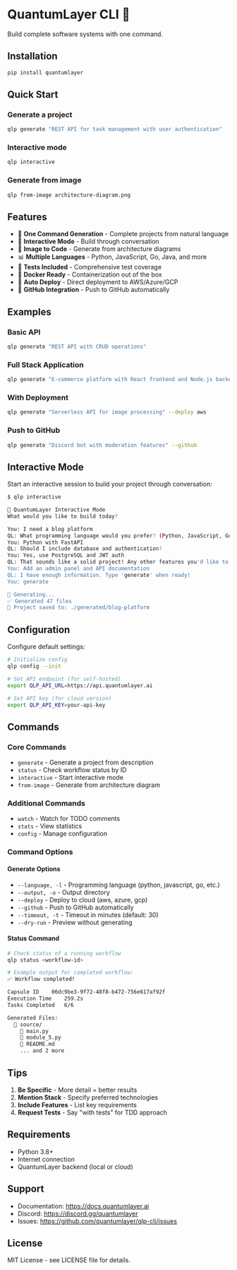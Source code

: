 # QuantumLayer CLI 🧠

Build complete software systems with one command.

## Installation

```bash
pip install quantumlayer
```

## Quick Start

### Generate a project
```bash
qlp generate "REST API for task management with user authentication"
```

### Interactive mode
```bash
qlp interactive
```

### Generate from image
```bash
qlp from-image architecture-diagram.png
```

## Features

- 🚀 **One Command Generation** - Complete projects from natural language
- 💬 **Interactive Mode** - Build through conversation
- 🎨 **Image to Code** - Generate from architecture diagrams
- 📊 **Multiple Languages** - Python, JavaScript, Go, Java, and more
- 🧪 **Tests Included** - Comprehensive test coverage
- 🐳 **Docker Ready** - Containerization out of the box
- 🚢 **Auto Deploy** - Direct deployment to AWS/Azure/GCP
- 🐙 **GitHub Integration** - Push to GitHub automatically

## Examples

### Basic API
```bash
qlp generate "REST API with CRUD operations"
```

### Full Stack Application
```bash
qlp generate "E-commerce platform with React frontend and Node.js backend, PostgreSQL database, and Stripe payment integration"
```

### With Deployment
```bash
qlp generate "Serverless API for image processing" --deploy aws
```

### Push to GitHub
```bash
qlp generate "Discord bot with moderation features" --github
```

## Interactive Mode

Start an interactive session to build your project through conversation:

```bash
$ qlp interactive

🧠 QuantumLayer Interactive Mode
What would you like to build today?

You: I need a blog platform
QL: What programming language would you prefer? (Python, JavaScript, Go, etc.)
You: Python with FastAPI
QL: Should I include database and authentication?
You: Yes, use PostgreSQL and JWT auth
QL: That sounds like a solid project! Any other features you'd like to add?
You: Add an admin panel and API documentation
QL: I have enough information. Type 'generate' when ready!
You: generate

🚀 Generating...
✅ Generated 47 files
📁 Project saved to: ./generated/blog-platform
```

## Configuration

Configure default settings:

```bash
# Initialize config
qlp config --init

# Set API endpoint (for self-hosted)
export QLP_API_URL=https://api.quantumlayer.ai

# Set API key (for cloud version)
export QLP_API_KEY=your-api-key
```

## Commands

### Core Commands
- `generate` - Generate a project from description
- `status` - Check workflow status by ID
- `interactive` - Start interactive mode
- `from-image` - Generate from architecture diagram

### Additional Commands
- `watch` - Watch for TODO comments
- `stats` - View statistics
- `config` - Manage configuration

### Command Options

#### Generate Options
- `--language, -l` - Programming language (python, javascript, go, etc.)
- `--output, -o` - Output directory
- `--deploy` - Deploy to cloud (aws, azure, gcp)
- `--github` - Push to GitHub automatically
- `--timeout, -t` - Timeout in minutes (default: 30)
- `--dry-run` - Preview without generating

#### Status Command
```bash
# Check status of a running workflow
qlp status <workflow-id>

# Example output for completed workflow:
✅ Workflow completed!

Capsule ID    06dc9be3-9f72-48f8-b472-756e617af92f
Execution Time    259.2s
Tasks Completed   6/6

Generated Files:
  📁 source/
    📄 main.py
    📄 module_5.py
    📄 README.md
    ... and 2 more
```

## Tips

1. **Be Specific** - More detail = better results
2. **Mention Stack** - Specify preferred technologies
3. **Include Features** - List key requirements
4. **Request Tests** - Say "with tests" for TDD approach

## Requirements

- Python 3.8+
- Internet connection
- QuantumLayer backend (local or cloud)

## Support

- Documentation: https://docs.quantumlayer.ai
- Discord: https://discord.gg/quantumlayer
- Issues: https://github.com/quantumlayer/qlp-cli/issues

## License

MIT License - see LICENSE file for details.